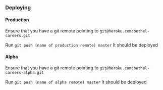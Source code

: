 ### Deploying

#### Production
Ensure that you have a git remote pointing to `git@heroku.com:bethel-careers.git`

Run `git push (name of production remote) master`  It should be deployed

#### Alpha
Ensure that you have a git remote pointing to `git@heroku.com:bethel-careers-alpha.git`

Run `git push (name of alpha remote) master`  It should be deployed